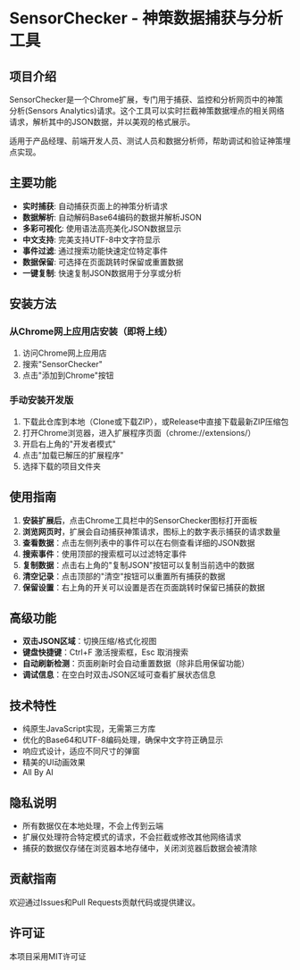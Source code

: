 # SensorChecker - 神策数据捕获与分析工具

## 项目介绍

SensorChecker是一个Chrome扩展，专门用于捕获、监控和分析网页中的神策分析(Sensors Analytics)请求。这个工具可以实时拦截神策数据埋点的相关网络请求，解析其中的JSON数据，并以美观的格式展示。

适用于产品经理、前端开发人员、测试人员和数据分析师，帮助调试和验证神策埋点实现。

## 主要功能

- **实时捕获**: 自动捕获页面上的神策分析请求
- **数据解析**: 自动解码Base64编码的数据并解析JSON
- **多彩可视化**: 使用语法高亮美化JSON数据显示
- **中文支持**: 完美支持UTF-8中文字符显示
- **事件过滤**: 通过搜索功能快速定位特定事件
- **数据保留**: 可选择在页面跳转时保留或重置数据
- **一键复制**: 快速复制JSON数据用于分享或分析

## 安装方法

### 从Chrome网上应用店安装（即将上线）

1. 访问Chrome网上应用店
2. 搜索"SensorChecker"
3. 点击"添加到Chrome"按钮

### 手动安装开发版

1. 下载此仓库到本地（Clone或下载ZIP），或Release中直接下载最新ZIP压缩包
2. 打开Chrome浏览器，进入扩展程序页面（chrome://extensions/）
3. 开启右上角的"开发者模式"
4. 点击"加载已解压的扩展程序"
5. 选择下载的项目文件夹

## 使用指南

1. **安装扩展后**，点击Chrome工具栏中的SensorChecker图标打开面板
2. **浏览网页时**，扩展会自动捕获神策请求，图标上的数字表示捕获的请求数量
3. **查看数据**：点击左侧列表中的事件可以在右侧查看详细的JSON数据
4. **搜索事件**：使用顶部的搜索框可以过滤特定事件
5. **复制数据**：点击右上角的"复制JSON"按钮可以复制当前选中的数据
6. **清空记录**：点击顶部的"清空"按钮可以重置所有捕获的数据
7. **保留设置**：右上角的开关可以设置是否在页面跳转时保留已捕获的数据

## 高级功能

- **双击JSON区域**：切换压缩/格式化视图
- **键盘快捷键**：Ctrl+F 激活搜索框，Esc 取消搜索
- **自动刷新检测**：页面刷新时会自动重置数据（除非启用保留功能）
- **调试信息**：在空白时双击JSON区域可查看扩展状态信息

## 技术特性

- 纯原生JavaScript实现，无需第三方库
- 优化的Base64和UTF-8编码处理，确保中文字符正确显示
- 响应式设计，适应不同尺寸的弹窗
- 精美的UI动画效果
- All By AI

## 隐私说明

- 所有数据仅在本地处理，不会上传到云端
- 扩展仅处理符合特定模式的请求，不会拦截或修改其他网络请求
- 捕获的数据仅存储在浏览器本地存储中，关闭浏览器后数据会被清除

## 贡献指南

欢迎通过Issues和Pull Requests贡献代码或提供建议。

## 许可证

本项目采用MIT许可证
